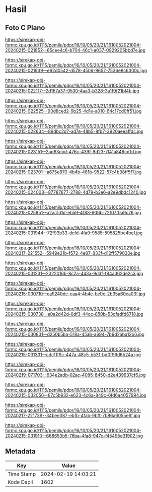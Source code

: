 # Hasil

## Foto C Plano

https://sirekap-obj-formc.kpu.go.id/1115/pemilu/pdpr/16/10/05/20/21/1610052021004-20240215-021852--65cee4c6-b704-46c1-a037-0929205bbd7e.jpg

https://sirekap-obj-formc.kpu.go.id/1115/pemilu/pdpr/16/10/05/20/21/1610052021004-20240215-021939--e92d0542-d578-4506-9657-7536e8c6300c.jpg

https://sirekap-obj-formc.kpu.go.id/1115/pemilu/pdpr/16/10/05/20/21/1610052021004-20240215-022117--2d187a37-9530-4aa3-b328-3a1f9f21bf4b.jpg

https://sirekap-obj-formc.kpu.go.id/1115/pemilu/pdpr/16/10/05/20/21/1610052021004-20240215-022525--90d8ced2-9b25-4d1e-a010-64c17cd0ff51.jpg

https://sirekap-obj-formc.kpu.go.id/1115/pemilu/pdpr/16/10/05/20/21/1610052021004-20240215-022634--89dbc2d7-ad7e-48b5-8fb7-3920aeeaffdc.jpg

https://sirekap-obj-formc.kpu.go.id/1115/pemilu/pdpr/16/10/05/20/21/1610052021004-20240215-023151--2ad83cbd-476c-439f-8d23-7f41a846cd1d.jpg

https://sirekap-obj-formc.kpu.go.id/1115/pemilu/pdpr/16/10/05/20/21/1610052021004-20240215-023701--a675e870-4b4b-481b-9522-57c4b38ff5f7.jpg

https://sirekap-obj-formc.kpu.go.id/1115/pemilu/pdpr/16/10/05/20/21/1610052021004-20240215-024003--87787877-2788-4d79-b3e6-a2e9dbdc1240.jpg

https://sirekap-obj-formc.kpu.go.id/1115/pemilu/pdpr/16/10/05/20/21/1610052021004-20240215-025851--a2ac1d1d-eb59-4183-906b-72f07f0a9c79.jpg

https://sirekap-obj-formc.kpu.go.id/1115/pemilu/pdpr/16/10/05/20/21/1610052021004-20240215-031944--72f93b33-dcfd-4fa9-9585-595825bc4bef.jpg

https://sirekap-obj-formc.kpu.go.id/1115/pemilu/pdpr/16/10/05/20/21/1610052021004-20240217-221552--5949e31b-f572-4e87-833f-d12ff579030e.jpg

https://sirekap-obj-formc.kpu.go.id/1115/pemilu/pdpr/16/10/05/20/21/1610052021004-20240215-031231--2322016b-8c2a-443a-9d3f-f84a362de2c3.jpg

https://sirekap-obj-formc.kpu.go.id/1115/pemilu/pdpr/16/10/05/20/21/1610052021004-20240215-030710--ea9240de-eaa4-4b4e-be0e-2b35a60ea03f.jpg

https://sirekap-obj-formc.kpu.go.id/1115/pemilu/pdpr/16/10/05/20/21/1610052021004-20240215-030738--e0a2d42d-0df3-44cc-850b-53cfadfd6718.jpg

https://sirekap-obj-formc.kpu.go.id/1115/pemilu/pdpr/16/10/05/20/21/1610052021004-20240215-030831--d250b5ba-518a-45ab-a694-7b9d2aba12b6.jpg

https://sirekap-obj-formc.kpu.go.id/1115/pemilu/pdpr/16/10/05/20/21/1610052021004-20240215-031331--cdc11f9c-447a-48c5-b53f-bd0f96d6b24a.jpg

https://sirekap-obj-formc.kpu.go.id/1115/pemilu/pdpr/16/10/05/20/21/1610052021004-20240219-071703--634e2adb-02ac-4095-8450-d2e439937cf6.jpg

https://sirekap-obj-formc.kpu.go.id/1115/pemilu/pdpr/16/10/05/20/21/1610052021004-20240215-032056--87c5b932-e623-4c6a-849c-6fd6a4057994.jpg

https://sirekap-obj-formc.kpu.go.id/1115/pemilu/pdpr/16/10/05/20/21/1610052021004-20240217-221739--34bee387-ebfb-4fab-9bff-7b86a6055e6f.jpg

https://sirekap-obj-formc.kpu.go.id/1115/pemilu/pdpr/16/10/05/20/21/1610052021004-20240215-031910--668653b5-76ba-4fa8-947c-f45495e31902.jpg


## Metadata

| Key        | Value               |
| ---------- | ------------------- |
| Time Stamp | 2024-02-19 14:03:21 |
| Kode Dapil | 1602                |



